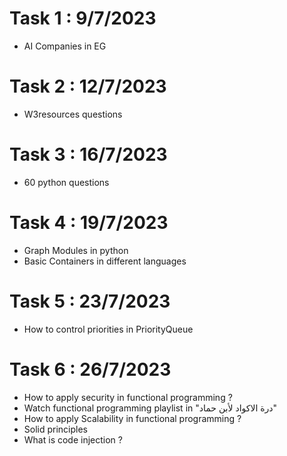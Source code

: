 # Task 1 : 9/7/2023
- AI Companies in EG
# Task 2 : 12/7/2023
- W3resources questions
# Task 3 : 16/7/2023
- 60 python questions
# Task 4 : 19/7/2023
- Graph Modules in python
- Basic Containers in different languages
# Task 5 : 23/7/2023
- How to control priorities in PriorityQueue
# Task 6 : 26/7/2023
- How to apply security in functional programming ?
- Watch functional programming playlist in "درة الاكواد لأبن حماد"
- How to apply Scalability in functional programming ?
- Solid principles
- What is code injection ?